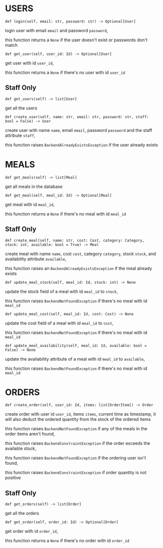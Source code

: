 # USERS

    def login(self, email: str, password: str) -> Optional[User]
login user with email `email` and password `password`,

this function returns a `None` if the user doesn't exist or passwords don't match

    def get_user(self, user_id: Id) -> Optional[User]
get user with id `user_id`,

this function returns a `None` if there's no user with id `user_id`

## Staff Only
    def get_users(self) -> list[User]
get all the users

    def create_user(self, name: str, email: str, password: str, staff: bool = False) -> User
create user with name `name`, email `email`, password `password` and the staff attribute `staff`,

this function raises `BackendAlreadyExistsException` if the user already exists

# MEALS
    def get_meals(self) -> list[Meal]
get all meals in the database

    def get_meal(self, meal_id: Id) -> Optional[Meal]
get meal with id `meal_id`,

this function returns a `None` if there's no meal with id `meal_id`

## Staff Only
    def create_meal(self, name: str, cost: Cost, category: Category, stock: int, available: bool = True) -> Meal
create meal with name `name`, cost `cost`, category `category`, stock `stock`, and availability attribute `available`,

this function raises an `BackendAlreadyExistsException` if the meal already exists

    def update_meal_stock(self, meal_id: Id, stock: int) -> None
update the stock field of a meal with id `meal_id` to `stock`,

this function raises `BackendNotFoundException` if there's no meal with id `meal_id`

    def update_meal_cost(self, meal_id: Id, cost: Cost) -> None
update the cost field of a meal with id `meal_id` to `cost`,

this function raises `BackendNotFoundException` if there's no meal with id `meal_id`

    def update_meal_availability(self, meal_id: Id, available: bool = False) -> None
update the availability attribute of a meal with id `meal_id` to `available`,

this function raises `BackendNotFoundException` if there's no meal with id `meal_id`

# ORDERS
    def create_order(self, user_id: Id, items: list[OrderItem]) -> Order
create order with user id `user_id`, items `items`, current time as timestamp, it will also deduct the ordered quantity from the stock of the ordered items

this function raises `BackendNotFoundException` if any of the meals in the order items aren't found,

this function raises `BackendConstraintException` if the order exceeds the available stock,

this function raises `BackendNotFoundException` if the ordering user isn't found,

this function raises `BackendConstraintException` if order quantity is not positive

## Staff Only
    def get_orders(self) -> list[Order]
get all the orders

    def get_order(self, order_id: Id) -> Optional[Order]
get order with id `order_id`,

this function returns a `None` if there's no order with id `order_id`
